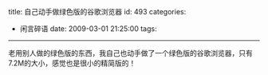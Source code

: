 title: 自己动手做绿色版的谷歌浏览器
id: 493
categories:
  - 闲言碎语
date: 2009-03-01 21:25:00
tags:
---

老用别人做的绿色版的东西，我自己也动手做了一个绿色版的谷歌浏览器，只有7.2M的大小，感觉也是很小的精简版的！
</br>